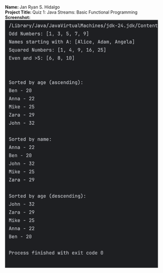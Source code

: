 <b> Name: </b> Jan Ryan S. Hidalgo <br/>
<b>Project Title: </b> Quiz 1: Java Streams: Basic Functional Programming <br/>
<b> Screenshot: </b>
![output.png](output.png)


